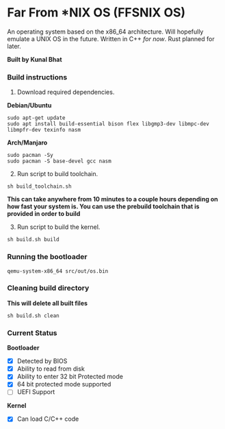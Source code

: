 #  Far From *NIX OS (FFSNIX OS)
An operating system based on the x86_64 architecture. Will hopefully emulate a UNIX OS in the future.
Written in C++ *for now*. Rust planned for later.

**Built by Kunal Bhat**

### Build instructions
1) Download required dependencies.

**Debian/Ubuntu**
```
sudo apt-get update
sudo apt install build-essential bison flex libgmp3-dev libmpc-dev libmpfr-dev texinfo nasm
```
**Arch/Manjaro** 
```
sudo pacman -Sy
sudo pacman -S base-devel gcc nasm
```

2) Run script to build toolchain.
```
sh build_toolchain.sh
```
**This can take anywhere from 10 minutes to a couple hours depending on how fast your system is. You can use the prebuild toolchain that is provided in order to build**

3) Run script to build the kernel.
```
sh build.sh build
```

### Running the bootloader
```
qemu-system-x86_64 src/out/os.bin
```

### Cleaning build directory
**This will delete all built files**
```
sh build.sh clean
```

### Current Status
**Bootloader**
- [x] Detected by BIOS
- [x] Ability to read from disk
- [x] Ability to enter 32 bit Protected mode
- [x] 64 bit protected mode supported
- [ ] UEFI Support

**Kernel**
- [x] Can load C/C++ code
